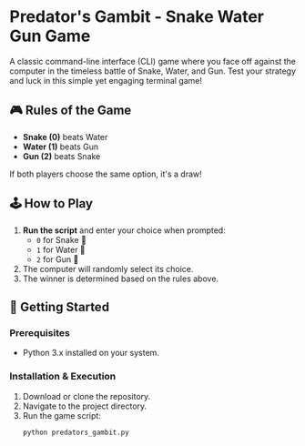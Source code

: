 # Predator's Gambit - Snake Water Gun Game

A classic command-line interface (CLI) game where you face off against the computer in the timeless battle of Snake, Water, and Gun. Test your strategy and luck in this simple yet engaging terminal game!

## 🎮 Rules of the Game

- **Snake (0)** beats Water
- **Water (1)** beats Gun
- **Gun (2)** beats Snake

If both players choose the same option, it's a draw!

## 🕹️ How to Play

1. **Run the script** and enter your choice when prompted:
   - `0` for Snake 🐍
   - `1` for Water 🌊
   - `2` for Gun 🔫
2. The computer will randomly select its choice.
3. The winner is determined based on the rules above.

## 🚀 Getting Started

### Prerequisites
- Python 3.x installed on your system.

### Installation & Execution
1. Download or clone the repository.
2. Navigate to the project directory.
3. Run the game script:
   ```bash
   python predators_gambit.py
